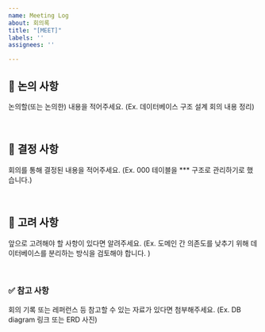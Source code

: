 ```yaml
---
name: Meeting Log
about: 회의록
title: "[MEET]"
labels: ''
assignees: ''

---
```


## 📌 논의 사항

논의할(또는 논의한) 내용을 적어주세요.
(Ex. 데이터베이스 구조 설계 회의 내용 정리)

<br>

## 🤝 결정 사항

회의를 통해 결정된 내용을 적어주세요.
(Ex. 000 테이블을 *** 구조로 관리하기로 했습니다.)

<br>

## 🧐 고려 사항

앞으로 고려해야 할 사항이 있다면 알려주세요. 
(Ex. 도메인 간 의존도를 낮추기 위해 데이터베이스를 분리하는 방식을 검토해야 합니다. )

<br>

### ✅ 참고 사항

회의 기록 또는 레퍼런스 등 참고할 수 있는 자료가 있다면 첨부해주세요. 
(Ex. DB diagram 링크 또는 ERD 사진)
